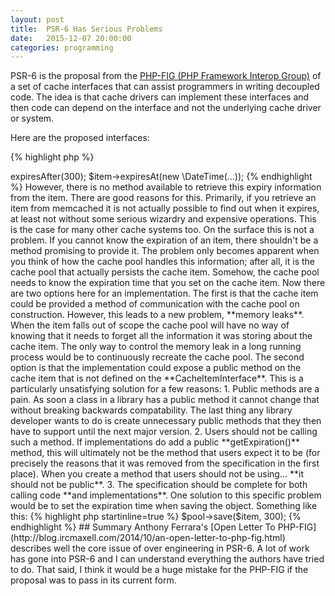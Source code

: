 ```yaml
---
layout: post
title:  PSR-6 Has Serious Problems
date:   2015-12-07 20:00:00
categories: programming
---
```


PSR-6 is the proposal from the [PHP-FIG (PHP Framework Interop Group)](http://www.php-fig.org/) of a set of cache interfaces that can assist programmers in writing decoupled code. The idea is that cache drivers can implement these interfaces and then code can depend on the interface and not the underlying cache driver or system.

Here are the proposed interfaces:

{% highlight php %}
<?php

namespace Psr\Cache;

interface CacheItemPoolInterface
{
    public function getItem($key);
    public function getItems(array $keys = array());
    public function hasItem($key);
    public function clear();
    public function deleteItem($key);
    public function deleteItems(array $keys);
    public function save(CacheItemInterface $item);
    public function saveDeferred(CacheItemInterface $item);
    public function commit();
}

interface CacheItemInterface
{
    public function getKey();
    public function get();
    public function isHit();
    public function set($value);
    public function expiresAt($expiration);
    public function expiresAfter($time);
}

interface CacheException {}

interface InvalidArgumentException extends CacheException {}
{% endhighlight %}

### Problem 1

**Some of most important projects in the FIG (regarding caching) have voted against it**

One of the first '-1' votes on the proposal at the moment is a resounding no from the Doctrine team. The comment on the [voting thread](https://groups.google.com/forum/#!topic/php-fig/dSw5IhpKJ1g) is:

_"Unanimous -1 from Doctrine among all core developers. List of deficiencies too big and not pertinent to this thread."_

The Doctrine team are the maintainers of ([according to packagist](https://packagist.org/search/?q=cache)) the most popular caching library in the PHP ecosystem.

Guzzle and Laravel also maintain popular caching libraries and voted '-1'. Other member projects in the FIG group should have alarm bells ringing loudly in their ears when they see these votes.

The proposal should be moved back and the concerns of Doctrine, Guzzle and Laravel should be listened to.

### Problem 2

The second problem is with the last two interfaces. They fail to make it clear that they are interfaces and **they also pretend to be exception classes**. This might provide a minor irritation to anyone implementing the interface, but to the user it should not be a problem. You can still catch it the same, right?

The exception system in PHP was **designed to be extended**. The issue here is that there is no guarantee that a class implementing the **InvalidArgumentException** interface defined by the proposal will also extend the root **InvalidArgumentException** class defined by PHP.

This leads to the ridiculous situation where the following situation is not only plausible, but completely in agreement with the specification:

{% highlight php startinline=true %}
if (
     $exception instanceof Psr\Cache\InvalidArgumentException &&
    !$exception instanceof \InvalidArgumentException
) {
    echo 'Huh?';
}
{% endhighlight %}

If you wanted to guarantee catching all invalid argument exceptions in a block of code you would need to do this:

{% highlight php startinline=true %}
try {
    // code
} catch (Psr\Cache\InvalidArgumentException $exception) {
    // invalid argument exception logic
} catch (\InvalidArgumentException $exception) {
    // invalid argument exception logic again
} // ...
{% endhighlight %}

This might not sound so significant, but I cannot for the life of me understand why the proposal decided to use interfaces in the first place. It doesn't appear to solve any problems and it actually creates one.

### Problem 3

The cache item interface lets you set an expiration time using the following methods;

{% highlight php startinline=true %}
$item->expiresAfter(300);
$item->expiresAt(new \DateTime(...));
{% endhighlight %}

However, there is no method available to retrieve this expiry information from the item. There are good reasons for this. Primarily, if you retrieve an item from memcached it is not actually possible to find out when it expires, at least not without some serious wizardry and expensive operations. This is the case for many other cache systems too.

On the surface this is not a problem. If you cannot know the expiration of an item, there shouldn't be a method promising to provide it.

The problem only becomes apparent when you think of how the cache pool handles this information; after all, it is the cache pool that actually persists the cache item. Somehow, the cache pool needs to know the expiration time that you set on the cache item.

Now there are two options here for an implementation.

The first is that the cache item could be provided a method of communication with the cache pool on construction. However, this leads to a new problem, **memory leaks**.

When the item falls out of scope the cache pool will have no way of knowing that it needs to forget all the information it was storing about the cache item. The only way to control the memory leak in a long running process would be to continuously recreate the cache pool.

The second option is that the implementation could expose a public method on the cache item that is not defined on the **CacheItemInterface**. This is a particularly unsatisfying solution for a few reasons:

1. Public methods are a pain. As soon a class in a library has a public method it cannot change that without breaking backwards compatability. The last thing any library developer wants to do is create unnecessary public methods that they then have to support until the next major version.

2. Users should not be calling such a method. If implementations do add a public **getExpiration()** method, this will ultimately not be the method that users expect it to be (for precisely the reasons that it was removed from the specification in the first place). When you create a method that users should not be using... **it should not be public**.

3. The specification should be complete for both calling code **and implementations**.

One solution to this specific problem would be to set the expiration time when saving the object. Something like this:

{% highlight php startinline=true %}
$pool->save($item, 300);
{% endhighlight %}

## Summary

Anthony Ferrara's [Open Letter To PHP-FIG](http://blog.ircmaxell.com/2014/10/an-open-letter-to-php-fig.html) describes well the core issue of over engineering in PSR-6.

A lot of work has gone into PSR-6 and I can understand everything the authors have tried to do. That said, I think it would be a huge mistake for the PHP-FIG if the proposal was to pass in its current form.
